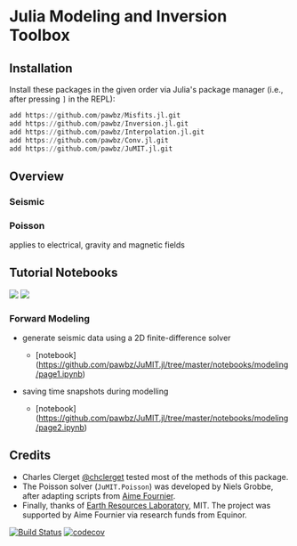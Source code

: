# Julia Modeling and Inversion Toolbox

## Installation
Install these packages in the given order via Julia's package manager (i.e., after pressing `]` in the REPL):
```julia
add https://github.com/pawbz/Misfits.jl.git
add https://github.com/pawbz/Inversion.jl.git
add https://github.com/pawbz/Interpolation.jl.git
add https://github.com/pawbz/Conv.jl.git
add https://github.com/pawbz/JuMIT.jl.git
```
## Overview
### Seismic

### Poisson
applies to electrical, gravity and magnetic fields

## Tutorial Notebooks

[![](https://img.shields.io/badge/docs-stable-blue.svg)](https://pawbz.github.io/JuMIT.jl/stable)
[![](https://img.shields.io/badge/docs-dev-blue.svg)](https://pawbz.github.io/JuMIT.jl/dev)

### Forward Modeling
* generate seismic data using a 2D finite-difference solver
  * [notebook] (https://github.com/pawbz/JuMIT.jl/tree/master/notebooks/modeling/page1.ipynb)


* saving time snapshots during modelling
  * [notebook] (https://github.com/pawbz/JuMIT.jl/tree/master/notebooks/modeling/page2.ipynb)

## Credits
* Charles Clerget [@chclerget](https://github.com/chclerget) tested most of the methods of this package.
* The Poisson solver (`JuMIT.Poisson`) was developed by Niels Grobbe, after adapting scripts from [Aime Fournier](https://erlweb.mit.edu/users/aimemitedu).
* Finally, thanks of [Earth Resources Laboratory](https://erlweb.mit.edu), MIT. The project was supported by Aime Fournier via research funds from Equinor.


[![Build Status](https://travis-ci.org/pawbz/JuMIT.jl.svg?branch=master)](https://travis-ci.org/pawbz/JuMIT.jl)
[![codecov](https://codecov.io/gh/pawbz/JuMIT.jl/branch/master/graph/badge.svg)](https://codecov.io/gh/pawbz/JuMIT.jl)
